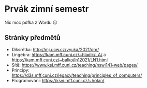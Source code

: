 # Prvák zimní semestr

Nic moc pdfka z Wordu :unamused:

## Stránky předmětů

* Diksrétka: http://mj.ucw.cz/vyuka/2021/dm/
* Lingebra: https://kam.mff.cuni.cz/~hladik/LA/ a https://kam.mff.cuni.cz/~balko/ln12021/LN1.html
* Sítě: https://www.ksi.mff.cuni.cz/teaching/nswi141-web/pages/
* Principy: https://d3s.mff.cuni.cz/legacy/teaching/principles_of_computers/
* Programování: https://ksvi.mff.cuni.cz/~holan/
